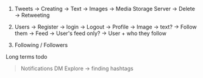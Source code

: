 1. Tweets
    -> Creating
        -> Text
        -> Images -> Media Storage Server
    -> Delete
    -> Retweeting

2. Users 
    -> Register
    -> login
    -> Logout
    -> Profile
        -> Image
        -> text?
        -> Follow them
    -> Feed
        -> User's feed only?
        -> User + who they follow


3. Following / Followers

Long terms todo
 > Notifications
 > DM
 > Explore -> finding hashtags


